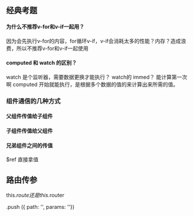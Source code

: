 ## 经典考题

#### 为什么不推荐v-for和v-if一起用？

因为会先执行v-for的内容，for循环v-if，v-if会消耗太多的性能？内存？造成浪费，所以不推荐v-for和v-if一起使用

#### computed 和 watch 的区别？

watch 是个监听器，需要数据更换才能执行？  watch的 immed？ 能计算第一次啊
computed 开始就能执行，是根据多个数据的值的来计算出来所需的值。


### 组件通信的几种方式

#### 父组件传值给子组件

#### 子组件传值给父组件

#### 兄弟组件之间的传值

$ref 直接拿值



####

## 路由传参

this.$route 还是 this.$router

.push ({ path: '', params: ''})



